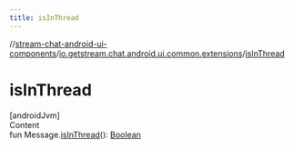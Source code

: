 ```yaml
---
title: isInThread
---
```

//[stream-chat-android-ui-components](../../index.md)/[io.getstream.chat.android.ui.common.extensions](index.md)/[isInThread](isInThread.md)



# isInThread  
[androidJvm]  
Content  
fun Message.[isInThread](isInThread.md)(): [Boolean](https://kotlinlang.org/api/latest/jvm/stdlib/kotlin/-boolean/index.html)  



